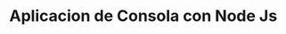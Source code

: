 # Aplicacion de Consola con Node Js

``` Recuerda hacer npm install antes de comenzar.  Ejecutar Node App para inicializar.
